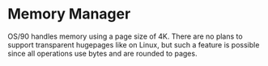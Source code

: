# Memory Manager

OS/90 handles memory using a page size of 4K. There are no plans to support transparent hugepages like on Linux, but such a feature is possible since all operations use bytes and are rounded to pages.
